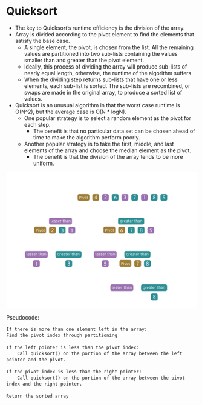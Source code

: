 # Quicksort

- The key to Quicksort’s runtime efficiency is the division of the array. 
- Array is divided according to the pivot element to find the elements that satisfy the base case.
    - A single element, the pivot, is chosen from the list. All the remaining values are partitioned into two sub-lists containing the values smaller than and greater than the pivot element.
    - Ideally, this process of dividing the array will produce sub-lists of nearly equal length, otherwise, the runtime of the algorithm suffers.
    - When the dividing step returns sub-lists that have one or less elements, each sub-list is sorted. The sub-lists are recombined, or swaps are made in the original array, to produce a sorted list of values.
- Quicksort is an unusual algorithm in that the worst case runtime is O(N^2), but the average case is O(N * logN).
    - One popular strategy is to select a random element as the pivot for each step.
        - The benefit is that no particular data set can be chosen ahead of time to make the algorithm perform poorly.
    - Another popular strategy is to take the first, middle, and last elements of the array and choose the median element as the pivot.
        - The benefit is that the division of the array tends to be more uniform.

<img src="./images/quicksort.svg" />

Pseudocode:

    If there is more than one element left in the array:
    Find the pivot index through partitioning

    If the left pointer is less than the pivot index:
        Call quicksort() on the portion of the array between the left pointer and the pivot. 

    If the pivot index is less than the right pointer:
        Call quicksort() on the portion of the array between the pivot index and the right pointer.

    Return the sorted array